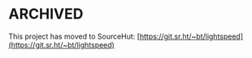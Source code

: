 # ARCHIVED

This project has moved to SourceHut: [https://git.sr.ht/~bt/lightspeed](https://git.sr.ht/~bt/lightspeed)
